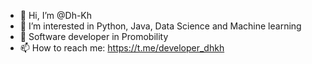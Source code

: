 - 👋 Hi, I’m @Dh-Kh
- 👀 I’m interested in Python, Java, Data Science and Machine learning
- 🌱 Software developer in Promobility
- 📫 How to reach me: https://t.me/developer_dhkh
  
